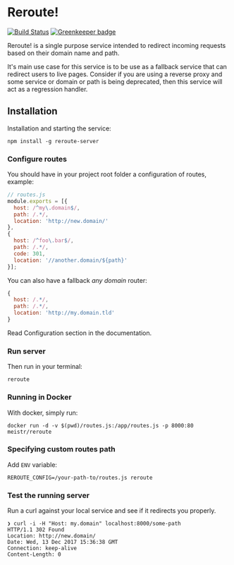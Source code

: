 # Reroute!

[![Build Status](https://travis-ci.org/meister/reroute.svg?branch=master)](https://travis-ci.org/meister/reroute) [![Greenkeeper badge](https://badges.greenkeeper.io/meister/reroute.svg)](https://greenkeeper.io/)

Reroute! is a single purpose service intended to redirect incoming requests
based on their domain name and path.

It's main use case for this service is to be use as a fallback service that
can redirect users to live pages. Consider if you are using a reverse proxy
and some service or domain or path is being deprecated, then this service
will act as a regression handler.

## Installation

Installation and starting the service:
```
npm install -g reroute-server
```

### Configure routes

You should have in your project root folder a configuration of routes,
example:
```javascript
// routes.js
module.exports = [{
  host: /^my\.domain$/,
  path: /.*/,
  location: 'http://new.domain/'
},
{
  host: /^foo\.bar$/,
  path: /.*/,
  code: 301,
  location: '//another.domain/${path}'
}];
```

You can also have a fallback _any domain_ router:
```javascript
{
  host: /.*/,
  path: /.*/,
  location: 'http://my.domain.tld'
}
```


Read Configuration section in the documentation.
### Run server
Then run in your terminal:
```
reroute
```

### Running in Docker
With docker, simply run:

```
docker run -d -v $(pwd)/routes.js:/app/routes.js -p 8000:80 meistr/reroute
```

### Specifying custom routes path
Add `ENV` variable:

```
REROUTE_CONFIG=/your-path-to/routes.js reroute
```

### Test the running server
Run a curl against your local service and see if it redirects you properly.
```
❯ curl -i -H "Host: my.domain" localhost:8000/some-path
HTTP/1.1 302 Found
Location: http://new.domain/
Date: Wed, 13 Dec 2017 15:36:38 GMT
Connection: keep-alive
Content-Length: 0
```